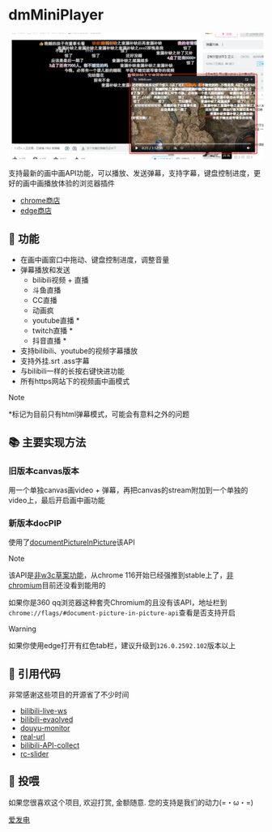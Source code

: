 # dmMiniPlayer

<p align="center" style="margin-bottom: 0px !important;">
<img width="800" alt="BewlyBewly icon" src="./docs/assets/view.png"><br/>
</p>


支持最新的画中画API功能，可以播放、发送弹幕，支持字幕，键盘控制进度，更好的画中画播放体验的浏览器插件

- [chrome商店](https://chrome.google.com/webstore/detail/%E5%BC%B9%E5%B9%95%E7%94%BB%E4%B8%AD%E7%94%BB%E6%92%AD%E6%94%BE%E5%99%A8/nahbabjlllhocabmecfjmcblchhpoclj)
- [edge商店](https://microsoftedge.microsoft.com/addons/detail/hohfhljppjpiemblilibldgppjpclfbl)

## 🚀 功能
- 在画中画窗口中拖动、键盘控制进度，调整音量
- 弹幕播放和发送
  - bilibili视频 + 直播
  - 斗鱼直播
  - CC直播
  - 动画疯
  - youtube直播 *
  - twitch直播 *
  - 抖音直播 *
- 支持bilibili、youtube的视频字幕播放
- 支持外挂.srt .ass字幕
- 与bilibili一样的长按右键快进功能
- 所有https网站下的视频画中画模式

> [!NOTE]
> *标记为目前只有html弹幕模式，可能会有意料之外的问题

## 📚 主要实现方法
### 旧版本canvas版本
用一个单独canvas画video + 弹幕，再把canvas的stream附加到一个单独的video上，最后开启画中画功能

### 新版本docPIP
使用了[documentPictureInPicture](https://developer.chrome.com/docs/web-platform/document-picture-in-picture/)该API

> [!NOTE]
> 该API是[非w3c草案功能](https://wicg.github.io/document-picture-in-picture/)，从chrome 116开始已经强推到stable上了，[非chromium](https://caniuse.com/?search=document-picture-in-picture)目前还没看到能用的
> 
> 如果你是360 qq浏览器这种套壳Chromium的且没有该API，地址栏到`chrome://flags/#document-picture-in-picture-api`查看是否支持开启

> [!WARNING]
> 如果你使用edge打开有红色tab栏，建议升级到`126.0.2592.102`版本以上


## 💖 引用代码
非常感谢这些项目的开源省了不少时间

- [bilibili-live-ws](https://www.npmjs.com/package/bilibili-live-ws)
- [bilibili-evaolved](https://github.com/the1812/Bilibili-Evolved)
- [douyu-monitor](https://github.com/qianjiachun/douyu-monitor)
- [real-url](https://github.com/wbt5/real-url/blob/master/danmu/danmaku/cc.py)
- [bilibili-API-collect](https://github.com/SocialSisterYi/bilibili-API-collect)
- [rc-slider](http://github.com/react-component/slider)

## 🍔 投喂
如果您很喜欢这个项目, 欢迎打赏, 金额随意. 您的支持是我们的动力(=・ω・=)

[爱发电](https://afdian.net/a/apades)